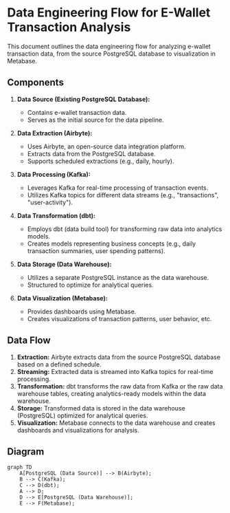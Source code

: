 # Data Engineering Flow for E-Wallet Transaction Analysis

This document outlines the data engineering flow for analyzing e-wallet transaction data, from the source PostgreSQL database to visualization in Metabase.

## Components

1.  **Data Source (Existing PostgreSQL Database):**
    * Contains e-wallet transaction data.
    * Serves as the initial source for the data pipeline.

2.  **Data Extraction (Airbyte):**
    * Uses Airbyte, an open-source data integration platform.
    * Extracts data from the PostgreSQL database.
    * Supports scheduled extractions (e.g., daily, hourly).

3.  **Data Processing (Kafka):**
    * Leverages Kafka for real-time processing of transaction events.
    * Utilizes Kafka topics for different data streams (e.g., "transactions", "user-activity").

4.  **Data Transformation (dbt):**
    * Employs dbt (data build tool) for transforming raw data into analytics models.
    * Creates models representing business concepts (e.g., daily transaction summaries, user spending patterns).

5.  **Data Storage (Data Warehouse):**
    * Utilizes a separate PostgreSQL instance as the data warehouse.
    * Structured to optimize for analytical queries.

6.  **Data Visualization (Metabase):**
    * Provides dashboards using Metabase.
    * Creates visualizations of transaction patterns, user behavior, etc.

## Data Flow

1.  **Extraction:** Airbyte extracts data from the source PostgreSQL database based on a defined schedule.
2.  **Streaming:** Extracted data is streamed into Kafka topics for real-time processing.
3.  **Transformation:** dbt transforms the raw data from Kafka or the raw data warehouse tables, creating analytics-ready models within the data warehouse.
4.  **Storage:** Transformed data is stored in the data warehouse (PostgreSQL) optimized for analytical queries.
5.  **Visualization:** Metabase connects to the data warehouse and creates dashboards and visualizations for analysis.

## Diagram

```mermaid
graph TD
    A[PostgreSQL (Data Source)] --> B(Airbyte);
    B --> C(Kafka);
    C --> D(dbt);
    A --> D;
    D --> E[PostgreSQL (Data Warehouse)];
    E --> F(Metabase);
